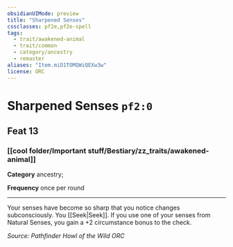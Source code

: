 ```yaml
---
obsidianUIMode: preview
title: "Sharpened Senses"
cssclasses: pf2e,pf2e-spell
tags:
  - trait/awakened-animal
  - trait/common
  - category/ancestry
  - remaster
aliases: "Item.miD1TOMQWiQEXw3w"
license: ORC
---
```

# Sharpened Senses `pf2:0`
## Feat 13
### [[cool folder/Important stuff/Bestiary/zz_traits/awakened-animal]]

**Category** ancestry; 




**Frequency** once per round

* * *

Your senses have become so sharp that you notice changes subconsciously. You [[Seek|Seek]]. If you use one of your senses from Natural Senses, you gain a +2 circumstance bonus to the check.

*Source: Pathfinder Howl of the Wild*
*ORC*